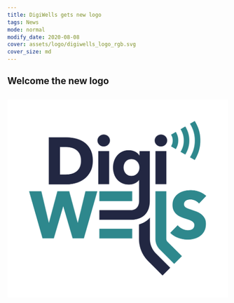 ```yaml
---
title: DigiWells gets new logo
tags: News
mode: normal
modify_date: 2020-08-08
cover: assets/logo/digiwells_logo_rgb.svg
cover_size: md
---
```


## Welcome the new logo

![The new logo](assets/logo/digiwells_logo_rgb.svg "DigiWells")
---

